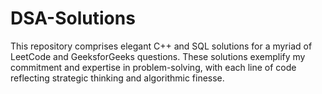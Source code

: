 # DSA-Solutions
This repository comprises elegant C++ and SQL solutions for a myriad of LeetCode and GeeksforGeeks questions. These solutions exemplify my commitment and expertise in problem-solving, with each line of code reflecting strategic thinking and algorithmic finesse.

